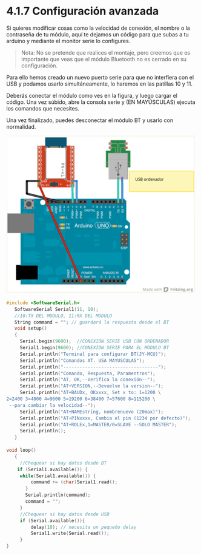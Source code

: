 # 4.1.7 Configuración avanzada

Si quieres modificar cosas como la velocidad de conexión, el nombre o la contraseña de tu módulo, aquí te dejamos un código para que subas a tu arduino y mediante el monitor serie lo configures.

> Nota: No se pretende que realices el montaje, pero creemos que es importante que veas que el módulo Bluetooth no es cerrado en su configuración.

Para ello hemos creado un nuevo puerto serie para que no interfiera con el USB y podamos usarlo simultáneamente, lo haremos en las patillas 10 y 11.

Deberás conectar el módulo como ves en la figura, y luego cargar el código. Una vez súbido, abre la consola serie y \(EN MAYÚSCULAS\) ejecuta los comandos que necesites.

Una vez finalizado, puedes desconectar el módulo BT y usarlo con normalidad.

![](../../.gitbook/assets/m4bimg0.png)

```cpp
#include <SoftwareSerial.h>
   SoftwareSerial Serial1(11, 10); 
   //10:TX DEL MODULO, 11:RX DEL MODULO
   String command = ""; // guardará la respuesta desde el BT
   void setup()  
   {
     Serial.begin(9600);  //CONEXION SERIE USB CON ORDENADOR
     Serial1.begin(9600); //CONEXION SERIE PARA EL MODULO BT
     Serial.println("Terminal para configurar BT(JY-MCU)");
     Serial.println("Comandos AT. USA MAYUSCULAS");
     Serial.println("-----------------------------------");
     Serial.println("Comando, Respuesta, Paramentros");
     Serial.println("AT, OK,--Verifica la conexión--");
     Serial.println("AT+VERSION,--Devuelve la version--");
     Serial.println("AT+BAUDx, OKxxxx, Set x to: 1=1200 \
2=2400 3=4800 4=9600 5=19200 6=38400 7=57600 8=115200 \
 --para cambiar la velocidad--");
     Serial.println("AT+NAMEstring, nombrenuevo (20max)");
     Serial.println("AT+PINxxxx, Cambia el pin (1234 por defecto)");
     Serial.println("AT+ROLEx,1=MASTER/0=SLAVE --SOLO MASTER");
     Serial.println();
   }

void loop()
   {
     //Chequear si hay datos desde BT
    if (Serial1.available()) {
     while(Serial1.available()) { 
         command += (char)Serial1.read();
       }
       Serial.println(command);
       command = ""; 
     }
     //Chequear si hay datos desde USB
     if (Serial.available()){
         delay(10); // necesita un pequeño delay
         Serial1.write(Serial.read());
     }
}
```

